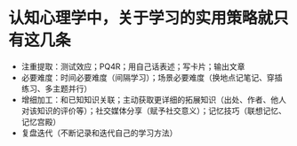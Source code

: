 # 认知心理学中，关于学习的实用策略就只有这几条


- 注重提取：测试效应；PQ4R；用自己话表述；写卡片；输出文章
- 必要难度：时间必要难度（间隔学习）；场景必要难度（换地点记笔记、穿插练习、多主题并行）
- 增细加工：和已知知识关联；主动获取更详细的拓展知识（出处、作者、他人对该知识的评价等）；社交媒体分享（赋予社交意义）；记忆技巧（联想记忆、记忆宫殿）
- 复盘迭代（不断记录和迭代自己的学习方法）


